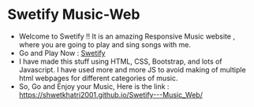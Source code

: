 # Swetify  Music-Web
* Welcome to Swetify !!  It is an amazing Responsive Music website , where you are going to play and sing songs with me. 
* Go and Play Now :  [Swetify](https://shwetkhatri2001.github.io/Swetify---Music_Web/)
* I have made this stuff using HTML, CSS, Bootstrap, and lots of Javascript. I have used more and more JS to avoid making of multiple html webpages for different categories of music.
* So, Go and Enjoy your Music, Here is the link : https://shwetkhatri2001.github.io/Swetify---Music_Web/
